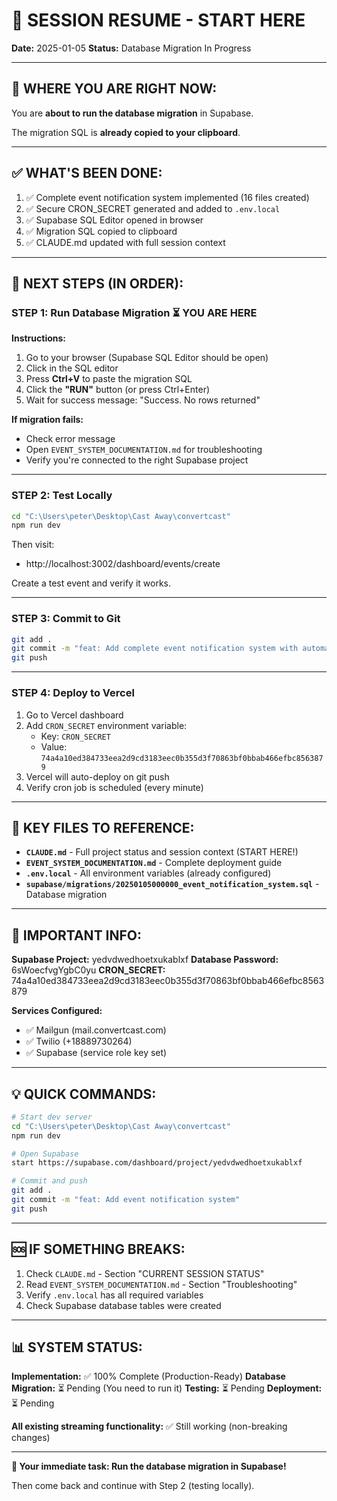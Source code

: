 # 🚀 SESSION RESUME - START HERE

**Date:** 2025-01-05
**Status:** Database Migration In Progress

---

## 📍 WHERE YOU ARE RIGHT NOW:

You are **about to run the database migration** in Supabase.

The migration SQL is **already copied to your clipboard**.

---

## ✅ WHAT'S BEEN DONE:

1. ✅ Complete event notification system implemented (16 files created)
2. ✅ Secure CRON_SECRET generated and added to `.env.local`
3. ✅ Supabase SQL Editor opened in browser
4. ✅ Migration SQL copied to clipboard
5. ✅ CLAUDE.md updated with full session context

---

## 🎯 NEXT STEPS (IN ORDER):

### **STEP 1: Run Database Migration** ⏳ **YOU ARE HERE**

**Instructions:**
1. Go to your browser (Supabase SQL Editor should be open)
2. Click in the SQL editor
3. Press **Ctrl+V** to paste the migration SQL
4. Click the **"RUN"** button (or press Ctrl+Enter)
5. Wait for success message: "Success. No rows returned"

**If migration fails:**
- Check error message
- Open `EVENT_SYSTEM_DOCUMENTATION.md` for troubleshooting
- Verify you're connected to the right Supabase project

---

### **STEP 2: Test Locally**

```bash
cd "C:\Users\peter\Desktop\Cast Away\convertcast"
npm run dev
```

Then visit:
- http://localhost:3002/dashboard/events/create

Create a test event and verify it works.

---

### **STEP 3: Commit to Git**

```bash
git add .
git commit -m "feat: Add complete event notification system with automated reminders"
git push
```

---

### **STEP 4: Deploy to Vercel**

1. Go to Vercel dashboard
2. Add `CRON_SECRET` environment variable:
   - Key: `CRON_SECRET`
   - Value: `74a4a10ed384733eea2d9cd3183eec0b355d3f70863bf0bbab466efbc8563879`
3. Vercel will auto-deploy on git push
4. Verify cron job is scheduled (every minute)

---

## 📂 KEY FILES TO REFERENCE:

- **`CLAUDE.md`** - Full project status and session context (START HERE!)
- **`EVENT_SYSTEM_DOCUMENTATION.md`** - Complete deployment guide
- **`.env.local`** - All environment variables (already configured)
- **`supabase/migrations/20250105000000_event_notification_system.sql`** - Database migration

---

## 🔑 IMPORTANT INFO:

**Supabase Project:** yedvdwedhoetxukablxf
**Database Password:** 6sWoecfvgYgbC0yu
**CRON_SECRET:** 74a4a10ed384733eea2d9cd3183eec0b355d3f70863bf0bbab466efbc8563879

**Services Configured:**
- ✅ Mailgun (mail.convertcast.com)
- ✅ Twilio (+18889730264)
- ✅ Supabase (service role key set)

---

## 💡 QUICK COMMANDS:

```bash
# Start dev server
cd "C:\Users\peter\Desktop\Cast Away\convertcast"
npm run dev

# Open Supabase
start https://supabase.com/dashboard/project/yedvdwedhoetxukablxf

# Commit and push
git add .
git commit -m "feat: Add event notification system"
git push
```

---

## 🆘 IF SOMETHING BREAKS:

1. Check `CLAUDE.md` - Section "CURRENT SESSION STATUS"
2. Read `EVENT_SYSTEM_DOCUMENTATION.md` - Section "Troubleshooting"
3. Verify `.env.local` has all required variables
4. Check Supabase database tables were created

---

## 📊 SYSTEM STATUS:

**Implementation:** ✅ 100% Complete (Production-Ready)
**Database Migration:** ⏳ Pending (You need to run it)
**Testing:** ⏳ Pending
**Deployment:** ⏳ Pending

**All existing streaming functionality:** ✅ Still working (non-breaking changes)

---

**🎯 Your immediate task: Run the database migration in Supabase!**

Then come back and continue with Step 2 (testing locally).

